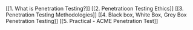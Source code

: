 [[1. What is Penetration Testing?]]
[[2. Penetratioon Testing Ethics]]
[[3. Penetration Testing Methodologies]]
[[4. Black box, White Box, Grey Box Penetration Testing]]
[[5. Practical - ACME Penetration Test]]
